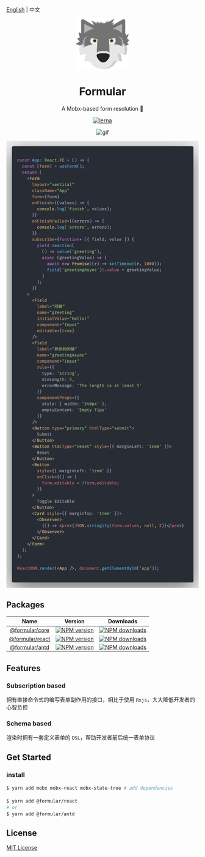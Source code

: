 [English](./README.md) | 中文

<p align="center">
  <img width="140px" alt="logo" src="./assets/formular_logo.svg" />
</p>

<h1 align="center">Formular</h1>
<p align="center">
  A Mobx-based form resolution 🐺
</p>

<div align="center">

[![lerna](https://img.shields.io/badge/maintained%20with-lerna-cc00ff.svg)](https://lernajs.io/)

</div>

<div align="center">

![gif](./assets/demogif.gif)

<img width="584px" alt="demo" src="./assets/demo2.png" />

</div>

## Packages

|                Name                |                                                         Version                                                          |                                                         Downloads                                                          |
| :--------------------------------: | :----------------------------------------------------------------------------------------------------------------------: | :------------------------------------------------------------------------------------------------------------------------: |
| [@formular/core](./packages/core)  |  [![NPM version](https://img.shields.io/npm/v/@formular/core.svg?style=flat)](https://npmjs.org/package/@formular/core)  |  [![NPM downloads](http://img.shields.io/npm/dm/@formular/core.svg?style=flat)](https://npmjs.org/package/@formular/core)  |
| [@formular/react](./packages/core) | [![NPM version](https://img.shields.io/npm/v/@formular/react.svg?style=flat)](https://npmjs.org/package/@formular/react) | [![NPM downloads](http://img.shields.io/npm/dm/@formular/react.svg?style=flat)](https://npmjs.org/package/@formular/react) |
| [@formular/antd](./packages/antd)  |  [![NPM version](https://img.shields.io/npm/v/@formular/antd.svg?style=flat)](https://npmjs.org/package/@formular/antd)  |  [![NPM downloads](http://img.shields.io/npm/dm/@formular/antd.svg?style=flat)](https://npmjs.org/package/@formular/antd)  |

## Features

### Subscription based

拥有直接命令式的编写表单副作用的接口，相比于使用 `Rxjs`，大大降低开发者的心智负担

### Schema based

渲染时拥有一套定义表单的 `DSL`，帮助开发者前后统一表单协议

## Get Started

### install

```bash
$ yarn add mobx mobx-react mobx-state-tree # add dependencies

$ yarn add @formular/react
# or
$ yarn add @formular/antd
```

## License

[MIT License](./LICENSE)

